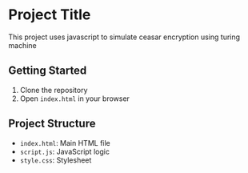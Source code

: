 # Project Title

This project uses javascript to simulate ceasar encryption using turing machine

## Getting Started

1. Clone the repository
2. Open `index.html` in your browser

## Project Structure
- `index.html`: Main HTML file
- `script.js`: JavaScript logic
- `style.css`: Stylesheet
